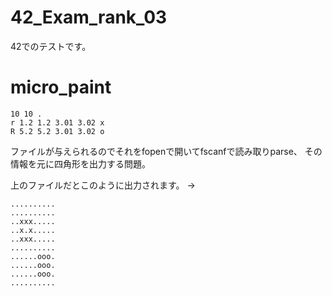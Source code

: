 # 42_Exam_rank_03

42でのテストです。

# micro_paint

```
10 10 .
r 1.2 1.2 3.01 3.02 x
R 5.2 5.2 3.01 3.02 o
```
ファイルが与えられるのでそれをfopenで開いてfscanfで読み取りparse、
その情報を元に四角形を出力する問題。

上のファイルだとこのように出力されます。
->
```
..........
..........
..xxx.....
..x.x.....
..xxx.....
..........
......ooo.
......ooo.
......ooo.
..........
```
